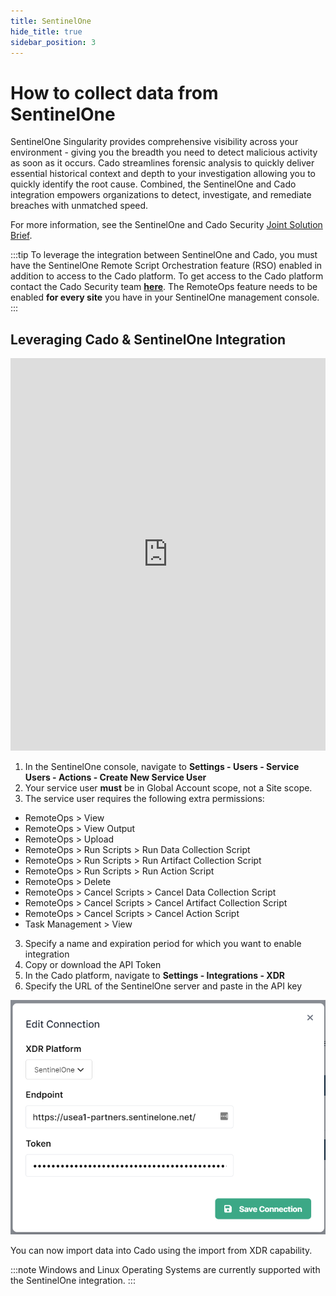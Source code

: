 ```yaml
---
title: SentinelOne
hide_title: true
sidebar_position: 3
---
```


# How to collect data from SentinelOne
SentinelOne Singularity provides comprehensive visibility across your environment - giving you the breadth you need to detect malicious activity as soon as it occurs. Cado streamlines forensic analysis to quickly deliver essential historical context and depth to your investigation allowing you to quickly identify the root cause. Combined, the SentinelOne and Cado integration empowers organizations to detect, investigate, and remediate breaches with unmatched speed.

For more information, see the SentinelOne and Cado Security [Joint Solution Brief](https://assets.sentinelone.com/cado-jointsb).

:::tip
To leverage the integration between SentinelOne and Cado, you must have the SentinelOne Remote Script Orchestration feature (RSO) enabled in addition to access to the Cado platform. To get access to the Cado platform contact the Cado Security team **[here](http://offers.cadosecurity.com/cado-s1-integration-get-in-touch)**. The RemoteOps feature needs to be enabled **for every site** you have in your SentinelOne management console. 
:::

## Leveraging Cado & SentinelOne Integration

<iframe width="100%" height="628" src="https://www.youtube.com/embed/iIJjp28G6sk" title="Integrating SentinelOne with Cado" frameborder="0" allowfullscreen></iframe>

1. In the SentinelOne console, navigate to **Settings - Users - Service Users - Actions - Create New Service User**
2. Your service user **must** be in Global Account scope, not a Site scope.
3. The service user requires the following extra permissions:
- RemoteOps > View
- RemoteOps > View Output
- RemoteOps > Upload
- RemoteOps > Run Scripts > Run Data Collection Script
- RemoteOps > Run Scripts > Run Artifact Collection Script
- RemoteOps > Run Scripts > Run Action Script
- RemoteOps > Delete
- RemoteOps > Cancel Scripts > Cancel Data Collection Script
- RemoteOps > Cancel Scripts > Cancel Artifact Collection Script
- RemoteOps > Cancel Scripts > Cancel Action Script
- Task Management > View 
3. Specify a name and expiration period for which you want to enable integration
4. Copy or download the API Token
5. In the Cado platform, navigate to **Settings - Integrations - XDR** 
6. Specify the URL of the SentinelOne server and paste in the API key

![SentinelOne Integration](/img/s1-integration.png)

You can now import data into Cado using the import from XDR capability.

:::note
 Windows and Linux Operating Systems are currently supported with the SentinelOne integration. 
:::
